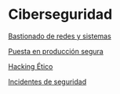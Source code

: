 # Ciberseguridad
[Bastionado de redes y sistemas](https://danielsago.github.io/BRS)

[Puesta en producción segura](https://danielsago.github.io/PPS)

[Hacking Ético](https://danielsago.github.io/HE/)

[Incidentes de seguridad](https://github.com/DanielSaGo/IS)